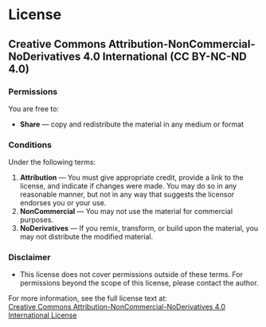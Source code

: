 # License

## Creative Commons Attribution-NonCommercial-NoDerivatives 4.0 International (CC BY-NC-ND 4.0)

### Permissions
You are free to:
- **Share** — copy and redistribute the material in any medium or format

### Conditions
Under the following terms:
1. **Attribution** — You must give appropriate credit, provide a link to the license, and indicate if changes were made. You may do so in any reasonable manner, but not in any way that suggests the licensor endorses you or your use.
2. **NonCommercial** — You may not use the material for commercial purposes.
3. **NoDerivatives** — If you remix, transform, or build upon the material, you may not distribute the modified material.

### Disclaimer
- This license does not cover permissions outside of these terms. For permissions beyond the scope of this license, please contact the author.

For more information, see the full license text at:  
[Creative Commons Attribution-NonCommercial-NoDerivatives 4.0 International License](https://creativecommons.org/licenses/by-nc-nd/4.0/legalcode)
